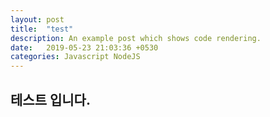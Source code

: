 ```yaml
---
layout: post
title:  "test"
description: An example post which shows code rendering.
date:   2019-05-23 21:03:36 +0530
categories: Javascript NodeJS
---
```


## 테스트 입니다.

